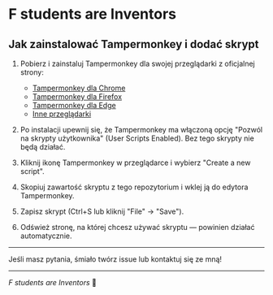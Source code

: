 # F students are Inventors



## Jak zainstalować Tampermonkey i dodać skrypt

1. Pobierz i zainstaluj Tampermonkey dla swojej przeglądarki z oficjalnej strony:
   - [Tampermonkey dla Chrome](https://tampermonkey.net/?ext=dhdg&browser=chrome)
   - [Tampermonkey dla Firefox](https://tampermonkey.net/?ext=dhdg&browser=firefox)
   - [Tampermonkey dla Edge](https://tampermonkey.net/?ext=dhdg&browser=edge)
   - [Inne przeglądarki](https://tampermonkey.net/)

2. Po instalacji upewnij się, że Tampermonkey ma włączoną opcję "Pozwól na skrypty użytkownika" (User Scripts Enabled). Bez tego skrypty nie będą działać.

3. Kliknij ikonę Tampermonkey w przeglądarce i wybierz "Create a new script".

4. Skopiuj zawartość skryptu z tego repozytorium i wklej ją do edytora Tampermonkey.

5. Zapisz skrypt (Ctrl+S lub kliknij "File" → "Save").

6. Odśwież stronę, na której chcesz używać skryptu — powinien działać automatycznie.

---

Jeśli masz pytania, śmiało twórz issue lub kontaktuj się ze mną!

---

*F students are Inventors* 🚀
